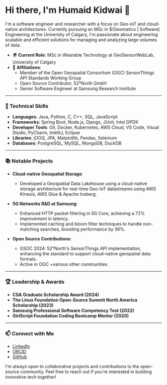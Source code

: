 # Hi there, I'm Humaid Kidwai 👋

I'm a software engineer and researcher with a focus on Geo-IoT and cloud-native architectures. Currently pursuing an MSc in ${Geomatics | Software} Engineering at the University of Calgary, I'm passionate about engineering scalable and efficient solutions for managing and analyzing large volumes of data.

- 🌍 **Current Role**: MSc in Wearable Technology at GeoSensorWebLab, University of Calgary
- 🏢 **Affiliations**:
  - Member of the Open Geospatial Consortium (OGC) SensorThings API Standards Working Group
  - Open Source Contributor, 52°North GmbH
  - Senior Software Engineer at Samsung Research Institute

---

### 🔧 Technical Skills

- **Languages**: Java, Python, C, C++, SQL, JavaScript
- **Frameworks**: Spring Boot, Node.js, Django, JUnit, Intel DPDK
- **Developer Tools**: Git, Docker, Kubernetes, AWS Cloud, VS Code, Visual Studio, PyCharm, IntelliJ, Eclipse
- **Libraries**: jOOQ, JPA, Matplotlib, Pandas, Selenium
- **Databases**: PostgreSQL, MySQL, MongoDB, DuckDB

---

### 📚 Notable Projects

- **Cloud-native Geospatial Storage**:
  - Developed a Geospatiial Data Lakehouse using a cloud-native storage architecture for real-time Geo-IoT datastreams using AWS Kinesis, AWS Glue & Apache Iceberg.

- **5G Networks R&D at Samsung**:
  - Enhanced HTTP packet filtering in 5G Core, achieving a 72% improvement in latency.
  - Implemented caching and bloom filter techniques to handle non-matching searches, boosting performance by 36%.

- **Open Source Contributions**:
  - GSOC 2024: 52°North's SensorThings API implementation, enhancing the standard to support cloud-native geospatial data formats.
  - Active in OGC +various other communities

---

### 🏆 Leadership & Awards

- **CSA Graduate Scholarship Award (2024)**
- **The Linux Foundation Open-Source Summit North America Scholarship (2023)**
- **Samsung Professional Software Competency Test (2022)**
- **GirlScript Foundation Coding Bootcamp Mentor (2020)**

---

### 📫 Connect with Me

- [LinkedIn](https://linkedin.com/in/humaid-kidwai/)
- [ORCID](https://orcid.org/0000-0002-2667-5642)
- [GitHub](https://github.com/humaidkidwai)

I'm always open to collaborative projects and contributions to the open-source community. Feel free to reach out if you're interested in building innovative tech together!
